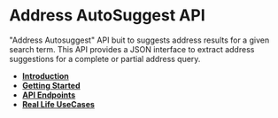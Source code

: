 # Address AutoSuggest API

"Address Autosuggest" API buit to suggests address results for a given search term. This API provides a JSON interface to extract address suggestions for a complete or partial address query.
 

* **[Introduction](docs/1.introduction.md)**
* **[Getting Started](docs/2.getting-started.md)**
* **[API Endpoints](docs/3.api-requests.md)**
* **[Real Life UseCases](docs/6.use-cases.md)**


